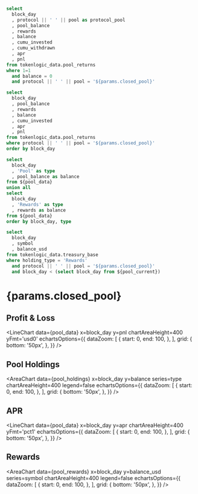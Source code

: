 

<!-- 
investment
current holdings
pnl
rewards to be claimed
apr

pnl chart

holdings split by type (rewards, pool)

apr chart

rewards split by token type

 -->

```sql pool_current 
select 
  block_day
  , protocol || ' ' || pool as protocol_pool
  , pool_balance
  , rewards
  , balance
  , cumu_invested
  , cumu_withdrawn
  , apr
  , pnl
from tokenlogic_data.pool_returns
where 1=1
  and balance = 0
  and protocol || ' ' || pool = '${params.closed_pool}'

```

```sql pool_data
select 
  block_day
  , pool_balance
  , rewards
  , balance
  , cumu_invested
  , apr
  , pnl
from tokenlogic_data.pool_returns
where protocol || ' ' || pool = '${params.closed_pool}'
order by block_day 
```

```sql pool_holdings
select 
  block_day
  , 'Pool' as type
  , pool_balance as balance
from ${pool_data}
union all 
select 
  block_day
  , 'Rewards' as type
  , rewards as balance
from ${pool_data}
order by block_day, type 
```

```sql pool_rewards
select 
  block_day
  , symbol
  , balance_usd
from tokenlogic_data.treasury_base
where holding_type = 'Rewards'
  and protocol || ' ' || pool = '${params.closed_pool}'
  and block_day < (select block_day from ${pool_current})
```

# {params.closed_pool}

<Grid cols=2>
  <BigValue
    data={pool_current}
    value=cumu_invested
    title="Invested"
    fmt='usd0'
  />
  <BigValue
    data={pool_current}
    value=cumu_withdrawn
    title="Withdrawn"
    fmt='usd0'
  />
</Grid>
<Grid cols=2>
  <BigValue
    data={pool_current}
    value=pnl
    title="Profit & Loss"
    fmt='usd0'
  />
  <BigValue
    data={pool_current}
    value=apr
    title="APR"
    fmt='pct1'
  />
</Grid>

## Profit & Loss
<LineChart
  data={pool_data}
  x=block_day
  y=pnl
  chartAreaHeight=400
  yFmt='usd0'
  echartsOptions={{
      dataZoom: [
          {
              start: 0,
              end: 100,
          },
      ],
      grid: {
          bottom: '50px',
      },
  }}
/>

## Pool Holdings
<AreaChart
  data={pool_holdings}
  x=block_day
  y=balance
  series=type
  chartAreaHeight=400
  legend=false
  echartsOptions={{
      dataZoom: [
          {
              start: 0,
              end: 100,
          },
      ],
      grid: {
          bottom: '50px',
      },
  }}
/>

## APR
<LineChart
  data={pool_data}
  x=block_day
  y=apr
  chartAreaHeight=400
  yFmt='pct1'
  echartsOptions={{
      dataZoom: [
          {
              start: 0,
              end: 100,
          },
      ],
      grid: {
          bottom: '50px',
      },
  }}
/>

## Rewards
<AreaChart
  data={pool_rewards}
  x=block_day
  y=balance_usd
  series=symbol
  chartAreaHeight=400
  legend=false
  echartsOptions={{
      dataZoom: [
          {
              start: 0,
              end: 100,
          },
      ],
      grid: {
          bottom: '50px',
      },
  }}
/>